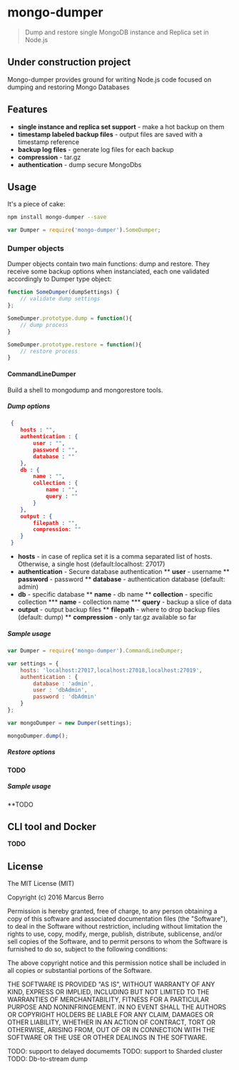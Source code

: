 # mongo-dumper
> Dump and restore single MongoDB instance and Replica set in Node.js

## **Under construction project**

Mongo-dumper provides ground for writing Node.js code focused on dumping and restoring Mongo Databases

## Features
* **single instance and replica set support** - make a hot backup on them
* **timestamp labeled backup files** - output files are saved with a timestamp reference
* **backup log files** - generate log files for each backup
* **compression** - tar.gz
* **authentication** - dump secure MongoDbs

## Usage
It's a piece of cake:
```bash
npm install mongo-dumper --save
```
```javascript
var Dumper = require('mongo-dumper').SomeDumper;
```

### Dumper objects
Dumper objects contain two main functions: dump and restore. They receive some backup options when instanciated, each one validated accordingly to Dumper type object:

```javascript
function SomeDumper(dumpSettings) {
	// validate dump settings
};

SomeDumper.prototype.dump = function(){
	// dump process
}

SomeDumper.prototype.restore = function(){
	// restore process
}
```

#### CommandLineDumper
Build a shell to mongodump and mongorestore tools.

##### Dump options
```json 
 {
 	hosts : "",
	authentication : {
		user : "",
		password : "",
		database : ""
	},
	db : {
		name : "",
		collection : {
			name : "",
			query : ""
		}
	},
	output : {
		filepath : "",
		compression: ""
	}
 }
```
* **hosts** - in case of replica set it is a comma separated list of hosts. Otherwise, a single host (default:localhost: 27017)
* **authentication** - Secure database authentication
** **user** - username
** **password** - password
** **database** - authentication database (default: admin)
* **db** - specific database
** **name** - db name
** **collection** - specific collection
*** **name** - collection name
*** **query** - backup a slice of data
* **output** - output backup files
** **filepath** - where to drop backup files (default: dump)
** **compression** - only tar.gz available so far

##### Sample usage
```javascript
var Dumper = require('mongo-dumper').CommandLineDumper;

var settings = {
	hosts: 'localhost:27017,localhost:27018,localhost:27019',
	authentication : {
		database : 'admin',
		user : 'dbAdmin',
		password : 'dbAdmin'
	}
};

var mongoDumper = new Dumper(settings);

mongoDumper.dump();
```

##### Restore options
**TODO**

##### Sample usage
**TODO

## CLI tool and Docker
**TODO**

## License

The MIT License (MIT)

Copyright (c) 2016 Marcus Berro

Permission is hereby granted, free of charge, to any person obtaining a copy
of this software and associated documentation files (the "Software"), to deal
in the Software without restriction, including without limitation the rights
to use, copy, modify, merge, publish, distribute, sublicense, and/or sell
copies of the Software, and to permit persons to whom the Software is
furnished to do so, subject to the following conditions:

The above copyright notice and this permission notice shall be included in all
copies or substantial portions of the Software.

THE SOFTWARE IS PROVIDED "AS IS", WITHOUT WARRANTY OF ANY KIND, EXPRESS OR
IMPLIED, INCLUDING BUT NOT LIMITED TO THE WARRANTIES OF MERCHANTABILITY,
FITNESS FOR A PARTICULAR PURPOSE AND NONINFRINGEMENT. IN NO EVENT SHALL THE
AUTHORS OR COPYRIGHT HOLDERS BE LIABLE FOR ANY CLAIM, DAMAGES OR OTHER
LIABILITY, WHETHER IN AN ACTION OF CONTRACT, TORT OR OTHERWISE, ARISING FROM,
OUT OF OR IN CONNECTION WITH THE SOFTWARE OR THE USE OR OTHER DEALINGS IN THE
SOFTWARE.


TODO: support to delayed documemts
TODO: support to Sharded cluster
TODO: Db-to-stream dump
